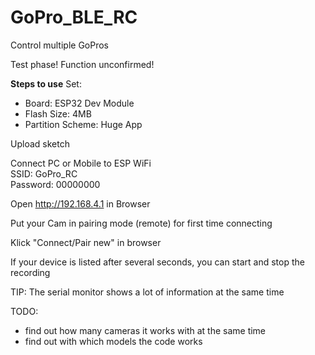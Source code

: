 # GoPro_BLE_RC
Control multiple GoPros

Test phase! Function unconfirmed!

<b>Steps to use</b>
Set:
- Board: ESP32 Dev Module
- Flash Size: 4MB
- Partition Scheme: Huge App

Upload sketch

Connect PC or Mobile to ESP WiFi<br>
SSID: GoPro_RC<br>
Password: 00000000

Open http://192.168.4.1 in Browser

Put your Cam in pairing mode (remote) for first time connecting

Klick "Connect/Pair new" in browser

If your device is listed after several seconds, you can start and stop the recording

TIP: The serial monitor shows a lot of information at the same time

TODO:
- find out how many cameras it works with at the same time
- find out with which models the code works

